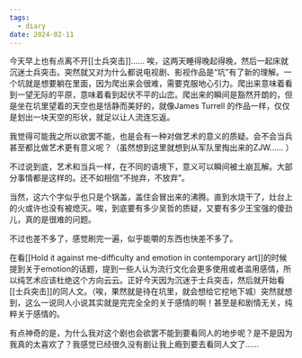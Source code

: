 ```yaml
---
tags:
  - diary
date: 2024-02-11
---
```

今天早上也有点离不开[[士兵突击]]…… 唉，这两天睡得晚起得晚，然后一起床就沉迷士兵突击。突然就又对为什么都说电视剧、影视作品是“坑”有了新的理解。一个坑就是想要躺在里面，因为爬出来会很难，需要克服地心引力。爬出来意味着看到一望无际的平原，意味着看到起伏不平的山峦。爬出来的瞬间是豁然开朗的，但是坐在坑里望着的天空也是恬静而美好的，就像James Turrell 的作品一样，仅仅是划出一块天空的形状，就足以让人流连忘返。

我觉得可能我之所以欲罢不能，也是会有一种对做艺术的意义的质疑。会不会当兵甚至都比做艺术更有意义呢？（虽然想到这里就想到从军队里掏出来的ZJW…… ）

不过说到底，艺术和当兵一样，在不同的语境下，意义可以瞬间被土崩瓦解。大部分事情都是这样的。还不如相信“不抛弃，不放弃”。

当然，这六个字似乎也只是个锅盖，盖住会冒出来的沸腾。直到水烧干了，灶台上的火或许也没有被熄灭。唉，到底要有多少吴哲的质疑，又要有多少王宝强的傻劲儿，真的是很难的问题。

不过也差不多了，感觉刷完一遍，似乎能嚼的东西也快差不多了。

在看[[Hold it against me-difficulty and emotion in contemporary art]]的时候提到关于emotion的话题，提到一些人认为流行文化会更多使用或者滥用感情，所以纯艺术应该杜绝这个方向云云。正好今天因为沉迷于士兵突击，然后就开始看[[士兵突击]]的同人文。（唉，果然就是待在坑里，就会想给它挖地下城）突然就想到，这么一说同人小说其实就是完完全全的关于感情的啊！甚至是和剧情无关，纯粹关于感情的。

有点神奇的是，为什么我对这个剧也会欲罢不能到要看同人的地步呢？是不是因为我真的太喜欢了？我感觉已经很久没有剧让我上瘾到要去看同人文了…… 
